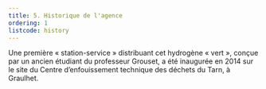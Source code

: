 ```yaml
---
title: 5. Historique de l'agence
ordering: 1
listcode: history
---
```


Une première « station-service » distribuant cet hydrogène « vert », conçue par un ancien étudiant du professeur Grouset, a été inaugurée en 2014 sur le site du Centre d’enfouissement technique des déchets du Tarn, à Graulhet.